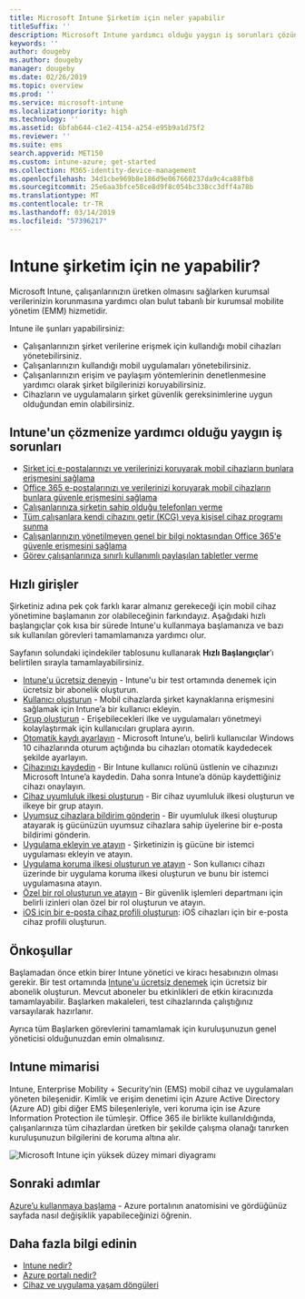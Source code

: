 ```yaml
---
title: Microsoft Intune Şirketim için neler yapabilir
titleSuffix: ''
description: Microsoft Intune yardımcı olduğu yaygın iş sorunları çözün.
keywords: ''
author: dougeby
ms.author: dougeby
manager: dougeby
ms.date: 02/26/2019
ms.topic: overview
ms.prod: ''
ms.service: microsoft-intune
ms.localizationpriority: high
ms.technology: ''
ms.assetid: 6bfab644-c1e2-4154-a254-e95b9a1d75f2
ms.reviewer: ''
ms.suite: ems
search.appverid: MET150
ms.custom: intune-azure; get-started
ms.collection: M365-identity-device-management
ms.openlocfilehash: 34d1cbe969b8e186d9e067660237da9c4ca88fb8
ms.sourcegitcommit: 25e6aa3bfce58ce8d9f8c054bc338cc3dff4a78b
ms.translationtype: MT
ms.contentlocale: tr-TR
ms.lasthandoff: 03/14/2019
ms.locfileid: "57396217"
---
```

# <a name="what-can-intune-do-for-my-company"></a>Intune şirketim için ne yapabilir?
Microsoft Intune, çalışanlarınızın üretken olmasını sağlarken kurumsal verilerinizin korunmasına yardımcı olan bulut tabanlı bir kurumsal mobilite yönetim (EMM) hizmetidir.

Intune ile şunları yapabilirsiniz:

- Çalışanlarınızın şirket verilerine erişmek için kullandığı mobil cihazları yönetebilirsiniz.
- Çalışanlarınızın kullandığı mobil uygulamaları yönetebilirsiniz.
- Çalışanlarınızın erişim ve paylaşım yöntemlerinin denetlenmesine yardımcı olarak şirket bilgilerinizi koruyabilirsiniz.
- Cihazların ve uygulamaların şirket güvenlik gereksinimlerine uygun olduğundan emin olabilirsiniz.

## <a name="common-business-problems-that-intune-helps-solve"></a>Intune'un çözmenize yardımcı olduğu yaygın iş sorunları

* [Şirket içi e-postalarınızı ve verilerinizi koruyarak mobil cihazların bunlara erişmesini sağlama](common-scenarios.md#protecting-your-on-premises-email-and-data-so-it-can-be-safely-accessed-by-mobile-devices)
* [Office 365 e-postalarınızı ve verilerinizi koruyarak mobil cihazların bunlara güvenle erişmesini sağlama](common-scenarios.md#protecting-your-office-365-email-and-data-so-it-can-be-safely-accessed-by-mobile-devices)
* [Çalışanlarınıza şirketin sahip olduğu telefonları verme](common-scenarios.md#issue-corporate-owned-phones-to-your-employees)
* [Tüm çalışanlara kendi cihazını getir (KCG) veya kişisel cihaz programı sunma](common-scenarios.md#offer-a-bring-your-own-device-program-to-all-employees)
* [Çalışanlarınızın yönetilmeyen genel bir bilgi noktasından Office 365'e güvenle erişmesini sağlama](common-scenarios.md#enable-your-employees-to-securely-access-office-365-from-an-unmanaged-public-kiosk)
* [Görev çalışanlarınıza sınırlı kullanımlı paylaşılan tabletler verme](common-scenarios.md#issue-limited-use-shared-tablets-to-your-employees)

## <a name="quickstarts"></a>Hızlı girişler

Şirketiniz adına pek çok farklı karar almanız gerekeceği için mobil cihaz yönetimine başlamanın zor olabileceğinin farkındayız. Aşağıdaki hızlı başlangıçlar çok kısa bir sürede Intune'u kullanmaya başlamanıza ve bazı sık kullanılan görevleri tamamlamanıza yardımcı olur.

Sayfanın solundaki içindekiler tablosunu kullanarak **Hızlı Başlangıçlar**’ı belirtilen sırayla tamamlayabilirsiniz.

- [Intune'u ücretsiz deneyin](free-trial-sign-up.md) - Intune'u bir test ortamında denemek için ücretsiz bir abonelik oluşturun.    
- [Kullanıcı oluşturun](quickstart-create-user.md) - Mobil cihazlarda şirket kaynaklarına erişmesini sağlamak için Intune’a bir kullanıcı ekleyin.
- [Grup oluşturun](quickstart-create-group.md) - Erişebilecekleri ilke ve uygulamaları yönetmeyi kolaylaştırmak için kullanıcıları gruplara ayırın.
- [Otomatik kaydı ayarlayın](quickstart-setup-auto-enrollment.md) - Microsoft Intune’u, belirli kullanıcılar Windows 10 cihazlarında oturum açtığında bu cihazları otomatik kaydedecek şekilde ayarlayın.
- [Cihazınızı kaydedin](quickstart-enroll-windows-device.md) - Bir Intune kullanıcı rolünü üstlenin ve cihazınızı Microsoft Intune’a kaydedin. Daha sonra Intune’a dönüp kaydettiğiniz cihazı onaylayın.
- [Cihaz uyumluluk ilkesi oluşturun](quickstart-set-password-length-android.md) - Bir cihaz uyumluluk ilkesi oluşturun ve ilkeye bir grup atayın.
- [Uyumsuz cihazlara bildirim gönderin](quickstart-send-notification.md) - Bir uyumluluk ilkesi oluşturup atayarak iş gücünüzün uyumsuz cihazlara sahip üyelerine bir e-posta bildirimi gönderin.
- [Uygulama ekleyin ve atayın](quickstart-add-assign-app.md) - Şirketinizin iş gücüne bir istemci uygulaması ekleyin ve atayın.
- [Uygulama koruma ilkesi oluşturun ve atayın](quickstart-create-assign-app-policy.md) - Son kullanıcı cihazı üzerinde bir uygulama koruma ilkesi oluşturun ve bunu bir istemci uygulamasına atayın.
- [Özel bir rol oluşturun ve atayın](quickstart-create-custom-role.md) - Bir güvenlik işlemleri departmanı için belirli izinleri olan özel bir rol oluşturun ve atayın. 
- [iOS için bir e-posta cihaz profili oluşturun](quickstart-email-profile.md): iOS cihazları için bir e-posta cihaz profili oluşturun.

## <a name="prerequisites"></a>Önkoşullar

Başlamadan önce etkin birer Intune yönetici ve kiracı hesabınızın olması gerekir. Bir test ortamında [Intune'u ücretsiz denemek](free-trial-sign-up.md) için ücretsiz bir abonelik oluşturun. Mevcut aboneler bu etkinlikleri de etkin kiracınızda tamamlayabilir. Başlarken makaleleri, test cihazlarında çalıştığınız varsayılarak hazırlanır.

Ayrıca tüm Başlarken görevlerini tamamlamak için kuruluşunuzun genel yöneticisi olduğunuzdan emin olmalısınız.

## <a name="intune-architecture"></a>Intune mimarisi

Intune, Enterprise Mobility + Security’nin (EMS) mobil cihaz ve uygulamaları yöneten bileşenidir. Kimlik ve erişim denetimi için Azure Active Directory (Azure AD) gibi diğer EMS bileşenleriyle, veri koruma için ise Azure Information Protection ile tümleşir. Office 365 ile birlikte kullanıldığında, çalışanlarınıza tüm cihazlardan üretken bir şekilde çalışma olanağı tanırken kuruluşunuzun bilgilerini de koruma altına alır.

![Microsoft Intune için yüksek düzey mimari diyagramı](/intune/media/intunearchitecture.svg)

## <a name="next-steps"></a>Sonraki adımlar

[Azure’u kullanmaya başlama](get-started-azure.md) - Azure portalının anatomisini ve gördüğünüz sayfada nasıl değişiklik yapabileceğinizi öğrenin.

## <a name="learn-more"></a>Daha fazla bilgi edinin

* [Intune nedir?](introduction-intune.md)
* [Azure portalı nedir?](what-is-intune.md)
* [Cihaz ve uygulama yaşam döngüleri](introduction-device-app-lifecycles.md)
